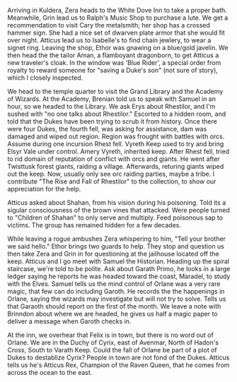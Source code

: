 Arriving in Kuldera, Zera heads to the White Dove Inn to take a proper bath. Meanwhile, Grin lead us to Ralph's Music Shop to purchase a lute. We get a recommendation to visit Cary the metalsmith; her shop has a crossed hammer sign. She had a nice set of dwarven plate armor that she would fit over night. Atticus lead us to Isabelle's to find chain jewlery, to wear a signet ring. Leaving the shop, Ethor was gnawing on a blue/gold javelin. We then head the the tailor Aman, a flamboyant dragonborn, to get Atticus a new traveler's cloak. In the window was 'Blue Rider', a special order from royalty to reward someone for "saving a Duke's son" (not sure of story), which I closely inspected.

We head to the temple quarter to visit the Grand Library and the Academy of Wizards. At the Academy, Brenian told us to speak with Samuel in an hour, so we headed to the Library. We ask Erys about Rhestilor, and I'm sushed with "no one talks about Rhestilor." Escorted to a hidden room, and told that the Dukes have been trying to scrub it from history. Once there were four Dukes, the fourth fell, was asking for assistance, dam was damaged and wiped out region. Region was frought with battles with orcs. Assume during one incursion Rhest fell. Vyreth Keep used to try and bring Elsyr Vale under control. Amery Vyreth, inherited keep. After Rhest fell, tried to rid domain of reputation of conflict with orcs and giants. He went after Twisttusk forest giants, raiding a village. Afterwards, returing giants wiped out the keep. Now, usually only see orc raiding parties, maybe a tribe. I contribute "The Rise and Fall of Rhestilor" to the collection, to show our appreciation for the help.

Atticus asked about Shahan, from his vision during his poisoning. Told its a sigular consciousness of the brown vines that attacked. Were people turned to "Children of Shahan" to only serve and multiply. Feed poisonous sap to victims. The group has remained hidden for a few decades.

While leaving a rogue ambushes Zera whispering to him, "Tell your brother we said hello." Ethor brings two guards to help. They stop and question us then take Zera and Grin in for questioning at the jailhouse located off the keep. Atticus and I go meet with Samuel the Historian. Heading up the spiral staircase, we're told to be polite. Ask about Garath Primo, he looks in a large ledger saying he reports he was headed toward the coast, Maradel, to study with the Elves. Samuel tells us the mind control of Orlane was a very rare magic, that few can do including Garoth. He records the the happenings in Orlane, saying the wizards may investigate but will not try to solve. Tells us that Garaoth should report on the first of the month. We leave a note with Brinndon about where we are headed, he gives us half a magic paper to deliver a message when Garoth checks in.

At the inn, we overhear that Felix is in town, but there is no word out of Orlane. We are in the Duchy of Cyrix, east of Avenmar, North of Hadon's Cross, South to Varath Keep. Could the fall of Orlane be part of a plot of Dukes to destablize Cyrix? People in town are not fond of the Dukes. Atticus tells us he's Atticus Rex, Champion of the Raven Queen, that he comes from across the ocean to the east.
